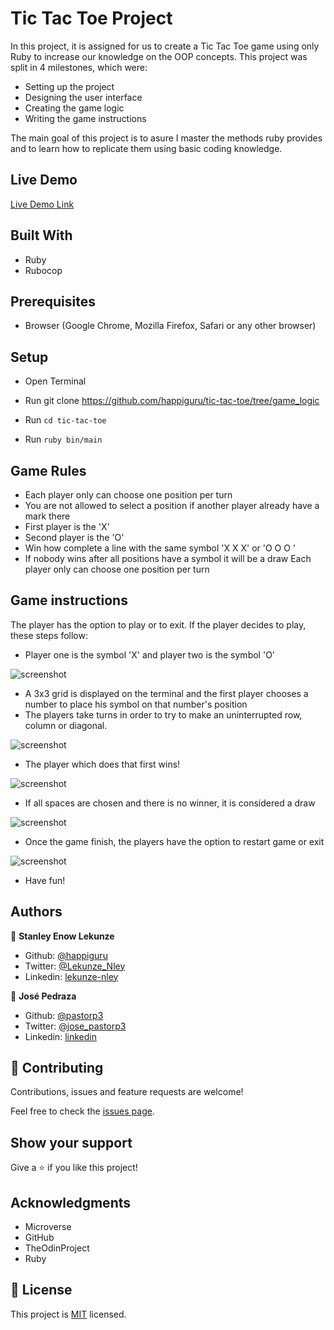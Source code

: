 # Tic Tac Toe Project

In this project, it is assigned for us to create a Tic Tac Toe game using only Ruby to increase our knowledge on the OOP concepts. 
This project was split in 4 milestones, which were:
- Setting up the project
- Designing the user interface
- Creating the game logic
- Writing the game instructions

The main goal of this project is to asure I master the methods ruby provides and to learn how to replicate them using basic coding knowledge.

## Live Demo
[Live Demo Link](https://repl.it/@pastorp3/tic-tac-toe#README.md)

## Built With
- Ruby
- Rubocop

## Prerequisites

- Browser (Google Chrome, Mozilla Firefox, Safari or any other browser)

## Setup
- Open Terminal

- Run git clone https://github.com/happiguru/tic-tac-toe/tree/game_logic
- Run `cd tic-tac-toe`
- Run `ruby bin/main`

## Game Rules

- Each player only can choose one position per turn
- You are not allowed to select a position if another player already have a mark there
- First player is the 'X'
- Second player is the 'O'
- Win how complete a line with the same symbol 'X X X' or 'O O O '
- If nobody wins after all positions have a symbol it will be a draw Each player only can choose one position per turn

## Game instructions

  The player has the option to play or to exit. If the player decides to play, these steps follow:
- Player one is the symbol 'X' and player two is the symbol 'O'

![screenshot](./images/tic-1.png)

- A 3x3 grid is displayed on the terminal and the first player chooses a number to place his symbol on that number's position
- The players take turns in order to try to make an uninterrupted row, column or diagonal.

![screenshot](./images/tic-2.png)

- The player which does that first wins!

![screenshot](./images/tic-3.png)

- If all spaces are chosen and there is no winner, it is considered a draw

![screenshot](./images/tic-4.png)

- Once the game finish, the players have the option to restart game or exit

![screenshot](./images/tic-5.png)

- Have fun!

## Authors

👤 **Stanley Enow Lekunze**

- Github: [@happiguru](https://github.com/happiguru)
- Twitter: [@Lekunze_Nley](https://twitter.com/Lekunze_Nley)
- Linkedin: [lekunze-nley](https://www.linkedin.com/in/lekunze-nley/)


👤 **José Pedraza**

- Github: [@pastorp3](https://github.com/pastorp3)
- Twitter: [@jose_pastorp3](https://twitter.com/jose_pastorp3)
- Linkedin: [linkedin](https://www.linkedin.com/in/jos%C3%A9-pedraza-acevedo-ab700a1a9/)

## 🤝 Contributing

Contributions, issues and feature requests are welcome!

Feel free to check the [issues page](https://github.com/happiguru/tic-tac-toe/issues).

## Show your support

Give a ⭐️ if you like this project!

## Acknowledgments

- Microverse
- GitHub
- TheOdinProject
- Ruby

## 📝 License

This project is [MIT](lic.url) licensed.
